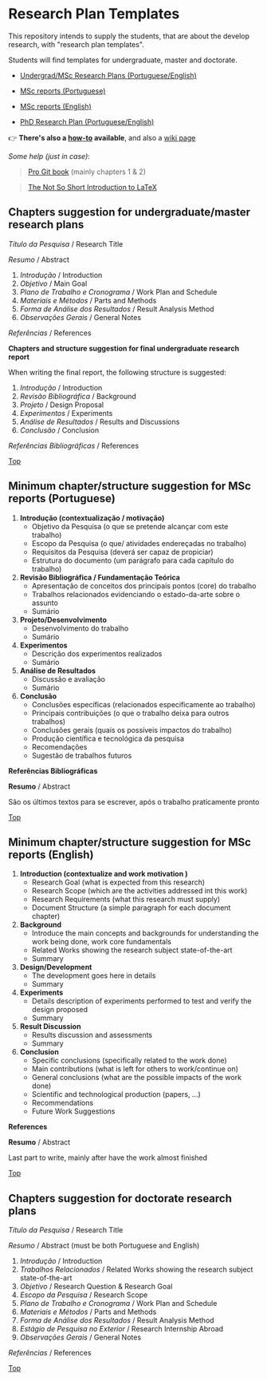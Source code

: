 # Research Plan Templates #

This repository intends to supply the students, that are about the develop research, with "research plan templates".

Students will find templates for undergraduate, master and doctorate.

* [Undergrad/MSc Research Plans (Portuguese/English)](#chapters-suggestion-for-undergraduatemaster-research-plans)

* [MSc reports (Portuguese)](#minimum-chapterstructure-suggestion-for-msc-reports-portuguese)

* [MSc reports (English)](#minimum-chapterstructure-suggestion-for-msc-reports-english)

* [PhD Research Plan (Portuguese/English)](#chapters-suggestion-for-doctorate-research-plans)

:point_right: **There's also a [how-to](research-plan#how-to) available**, and also a [wiki page](https://github.com/dloubach/research-plan-templates/wiki)

_Some help (just in case)_:

> [Pro Git book](https://git-scm.com/book/en/v2) (mainly chapters 1 & 2)

> [The Not So Short Introduction to LaTeX](http://tug.ctan.org/info/lshort/english/lshort.pdf)



## Chapters suggestion for undergraduate/master research plans ##

*Título da Pesquisa* / Research Title

*Resumo* / Abstract

1. *Introdução* / Introduction
1. *Objetivo* / Main Goal
1. *Plano de Trabalho e Cronograma* / Work Plan and Schedule
1. *Materiais e Métodos* / Parts and Methods
1. *Forma de Análise dos Resultados* / Result Analysis Method
1. *Observações Gerais* / General Notes

*Referências* / References

**Chapters and structure suggestion for final undergraduate research report**

When writing the final report, the following structure is suggested:

1. *Introdução* / Introduction
1. *Revisão Bibliográfica* / Background
1. *Projeto* / Design Proposal
1. *Experimentos* / Experiments
1. *Análise de Resultados* / Results and Discussions
1. *Conclusão* / Conclusion

*Referências Bibliográficas* / References

[Top](#research-plan-templates)


## Minimum chapter/structure suggestion for MSc reports (Portuguese) ##

1. **Introdução (contextualização / motivação)**
   * Objetivo da Pesquisa (o que se pretende alcançar com este trabalho)
   * Escopo da Pesquisa (o que/ atividades endereçadas no trabalho)
   * Requisitos da Pesquisa (deverá ser capaz de propiciar)
   * Estrutura do documento (um parágrafo para cada capítulo do trabalho)
1. **Revisão Bibliográfica / Fundamentação Teórica**
   * Apresentação de conceitos dos principais pontos (core) do trabalho
   * Trabalhos relacionados evidenciando o estado-da-arte sobre o assunto
   * Sumário
1. **Projeto/Desenvolvimento**
   * Desenvolvimento do trabalho
   * Sumário
1. **Experimentos**
   * Descrição dos experimentos realizados
   * Sumário
1. **Análise de Resultados**
   * Discussão e avaliação
   * Sumário
1. **Conclusão**
   * Conclusões específicas (relacionados especificamente ao trabalho)
   * Principais contribuições (o que o trabalho deixa para outros trabalhos)
   * Conclusões gerais (quais os possíveis impactos do trabalho)
   * Produção científica e tecnológica da pesquisa
   * Recomendações
   * Sugestão de trabalhos futuros

**Referências Bibliográficas**

**Resumo** / Abstract 

São os últimos textos para se escrever, após o trabalho praticamente pronto

[Top](#research-plan-templates)



## Minimum chapter/structure suggestion for MSc reports (English) ##

1. **Introduction (contextualize and work motivation )**
   * Research Goal (what is expected from this research)
   * Research Scope (which are the activities addressed int this work)
   * Research Requirements (what this research must supply)
   * Document Structure (a simple paragraph for each document chapter)
1. **Background**
   * Introduce the main concepts and backgrounds for understanding the work being done, work core fundamentals
   * Related Works showing the research subject state-of-the-art
   * Summary
1. **Design/Development**
   * The development goes here in details
   * Summary
1. **Experiments**
   * Details description of experiments performed to test and verify the design proposed
   * Summary
1. **Result Discussion**
   * Results discussion and assessments 
   * Summary
1. **Conclusion**
   * Specific conclusions (specifically related to the work done)
   * Main contributions (what is left for others to work/continue on)
   * General conclusions (what are the possible impacts of the work done)
   * Scientific and technological production (papers, ...)
   * Recommendations
   * Future Work Suggestions

**References**

**Resumo** / Abstract 

Last part to write, mainly after have the work almost finished

[Top](#research-plan-templates)


## Chapters suggestion for doctorate research plans ##

*Título da Pesquisa* / Research Title

*Resumo* / Abstract (must be both Portuguese and English)

1. *Introdução* / Introduction
1. *Trabalhos Relacionados* / Related Works showing the research subject state-of-the-art
1. *Objetivo* / Research Question & Research Goal
1. *Escopo da Pesquisa* / Research Scope
1. *Plano de Trabalho e Cronograma* / Work Plan and Schedule
1. *Materiais e Métodos* / Parts and Methods
1. *Forma de Análise dos Resultados* / Result Analysis Method
1. *Estágio de Pesquisa no Exterior* / Research Internship Abroad
1. *Observações Gerais* / General Notes

*Referências* / References

[Top](#research-plan-templates)
